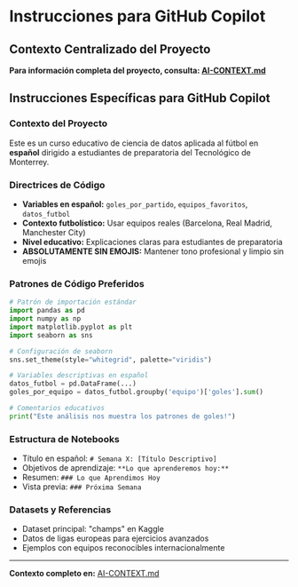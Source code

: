 # Instrucciones para GitHub Copilot

## Contexto Centralizado del Proyecto

**Para información completa del proyecto, consulta: [AI-CONTEXT.md](./AI-CONTEXT.md)**

## Instrucciones Específicas para GitHub Copilot

### Contexto del Proyecto
Este es un curso educativo de ciencia de datos aplicada al fútbol en **español** dirigido a estudiantes de preparatoria del Tecnológico de Monterrey.

### Directrices de Código
- **Variables en español:** `goles_por_partido`, `equipos_favoritos`, `datos_futbol`
- **Contexto futbolístico:** Usar equipos reales (Barcelona, Real Madrid, Manchester City)
- **Nivel educativo:** Explicaciones claras para estudiantes de preparatoria
- **ABSOLUTAMENTE SIN EMOJIS:** Mantener tono profesional y limpio sin emojis

### Patrones de Código Preferidos

```python
# Patrón de importación estándar
import pandas as pd
import numpy as np
import matplotlib.pyplot as plt
import seaborn as sns

# Configuración de seaborn
sns.set_theme(style="whitegrid", palette="viridis")

# Variables descriptivas en español
datos_futbol = pd.DataFrame(...)
goles_por_equipo = datos_futbol.groupby('equipo')['goles'].sum()

# Comentarios educativos
print("Este análisis nos muestra los patrones de goles!")
```

### Estructura de Notebooks
- Título en español: `# Semana X: [Título Descriptivo]`
- Objetivos de aprendizaje: `**Lo que aprenderemos hoy:**`
- Resumen: `### Lo que Aprendimos Hoy`
- Vista previa: `### Próxima Semana`

### Datasets y Referencias
- Dataset principal: "champs" en Kaggle
- Datos de ligas europeas para ejercicios avanzados
- Ejemplos con equipos reconocibles internacionalmente

---

**Contexto completo en:** [AI-CONTEXT.md](./AI-CONTEXT.md)
